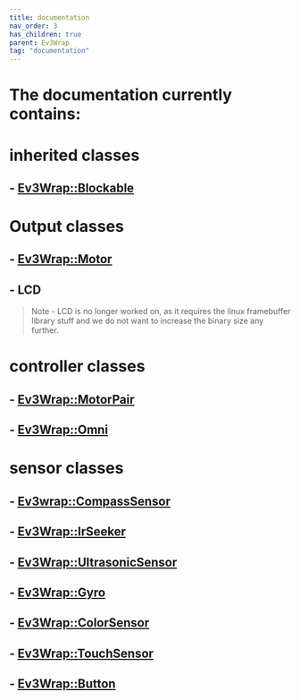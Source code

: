 ```yaml
---
title: documentation
nav_order: 3
has_children: true
parent: Ev3Wrap
tag: "documentation"
---
```


# The documentation currently contains:

# inherited classes
## - [Ev3Wrap::Blockable](documentation/BlockableDocumentation.md)

# Output classes
## - [Ev3Wrap::Motor](documentation/motorDocumentation.md)

## - LCD
>   Note - LCD is no longer worked on, as it requires the linux framebuffer library stuff and we do not want to increase the binary size any further.

# controller classes
## - [Ev3Wrap::MotorPair](documentation/MotorPairDocumentation.md)

## - [Ev3Wrap::Omni](documentation/OmniDocumentation.md)

# sensor classes
## - [Ev3wrap::CompassSensor](documentation/compassSensorDocumentation.md)

## - [Ev3Wrap::IrSeeker](documentation/IrSeekerDocumentation.md)

## - [Ev3Wrap::UltrasonicSensor](documentation/UltrasonicSensorDocumentation.md)

## - [Ev3Wrap::Gyro](documentation/GyroDocumentation.md)

## - [Ev3Wrap::ColorSensor](documentation/ColorSensorDocumentation.md)

## - [Ev3Wrap::TouchSensor](documentation/TouchSensorDocumentation.md)

## - [Ev3Wrap::Button](documentation/ButtonDocumentation.md)